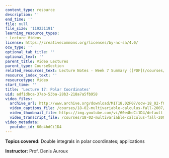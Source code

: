 ```yaml
---
content_type: resource
description: ''
end_time: ''
file: null
file_size: '119231191'
learning_resource_types:
- Lecture Videos
license: https://creativecommons.org/licenses/by-nc-sa/4.0/
ocw_type: ''
optional_tab_title: ''
optional_text: ''
parent_title: Video Lectures
parent_type: CourseSection
related_resources_text: Lecture Notes - Week 7 Summary ([PDF](/courses/18-02-multivariable-calculus-fall-2007/resources/lec_week7))
resource_index_text: ''
resourcetype: Video
start_time: ''
title: 'Lecture 17: Polar Coordinates'
uid: adf1dbca-37ab-53ba-28b3-218a7a5fb958
video_files:
  archive_url: http://www.archive.org/download/MIT18.02F07/ocw-18_02-f07-lec17_300k.mp4
  video_captions_file: /courses/18-02-multivariable-calculus-fall-2007/fdbfb4da0ac25c67b184435b75a76c9b_60e4hdCi1D4.vtt
  video_thumbnail_file: https://img.youtube.com/vi/60e4hdCi1D4/default.jpg
  video_transcript_file: /courses/18-02-multivariable-calculus-fall-2007/d121837a21b59e800e738135b8597a36_60e4hdCi1D4.pdf
video_metadata:
  youtube_id: 60e4hdCi1D4
---
```


**Topics covered:** Double integrals in polar coordinates; applications

**Instructor:** Prof. Denis Auroux

